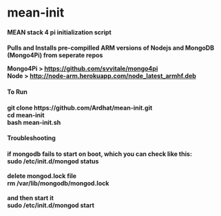 # mean-init
<h4> MEAN stack 4 pi initialization script <h4/>

Pulls and Installs pre-compilled ARM versions of Nodejs and MongoDB (Mongo4Pi) from seperate repos

Mongo4Pi > https://github.com/svvitale/mongo4pi <br/>
Node > http://node-arm.herokuapp.com/node_latest_armhf.deb

<h4> To Run <h4/>
git clone https://github.com/Ardhat/mean-init.git <br/>
cd mean-init <br/>
bash mean-init.sh <br/>

<h4> Troubleshooting <h4/>
if mongodb fails to start on boot, which you can check like this: <br/>
sudo /etc/init.d/mongod status <br/>
<br/>
delete mongod.lock file <br/>
rm /var/lib/mongodb/mongod.lock<br/>
<br/>
and then start it <br/>
sudo /etc/init.d/mongod start

